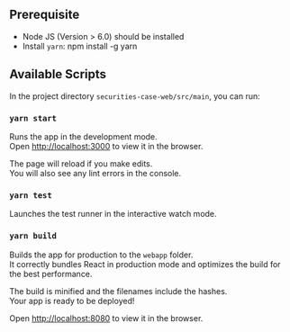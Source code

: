 ## Prerequisite

- Node JS (Version > 6.0) should be installed
- Install `yarn`: npm install -g yarn

## Available Scripts

In the project directory `securities-case-web/src/main`, you can run:

### `yarn start`

Runs the app in the development mode.<br>
Open [http://localhost:3000](http://localhost:3000) to view it in the browser.

The page will reload if you make edits.<br>
You will also see any lint errors in the console.

### `yarn test`

Launches the test runner in the interactive watch mode.<br>

### `yarn build`

Builds the app for production to the `webapp` folder.<br>
It correctly bundles React in production mode and optimizes the build for the best performance.

The build is minified and the filenames include the hashes.<br>
Your app is ready to be deployed!

Open [http://localhost:8080](http://localhost:8080) to view it in the browser.
